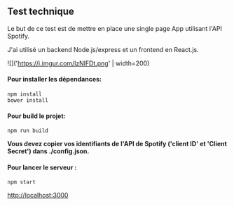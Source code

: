 ## Test technique

Le but de ce test est de mettre en place une single page App utilisant l'API Spotify.

J'ai utilisé un backend Node.js/express et un frontend en React.js.

![]('https://i.imgur.com/lzNlFDt.png' | width=200)

#### Pour installer les dépendances:

```
npm install
bower install
```

#### Pour build le projet:

```
npm run build
```

**Vous devez copier vos identifiants de l'API de Spotify ('client ID' et 'Client Secret') dans ./config.json.**

#### Pour lancer le serveur :

```
npm start
```

<http://localhost:3000>

